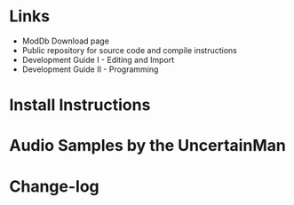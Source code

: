 # Links

* ModDb Download page
* Public repository for source code and compile instructions
* Development Guide I - Editing and Import
* Development Guide II - Programming

# Install Instructions

# Audio Samples by the UncertainMan 

# Change-log